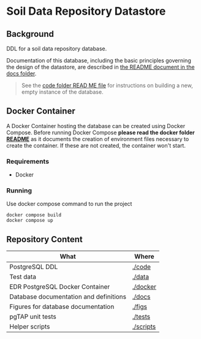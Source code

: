 # Soil Data Repository Datastore

## Background

DDL for a soil data repository database.

Documentation of this database, including the basic principles governing the design of the
datastore, are described in [the README document in the docs folder](docs/README.md).

> See the [code folder READ ME file](./code/README.md) for instructions on building a new,
> empty instance of the database.

## Docker Container

A Docker Container hosting the database can be created using Docker Compose. Before running Docker
Compose __please read the docker folder [README](./docker/README.md)__ as it documents the
creation of environment files necessary to create the container. If these are not created, the
container won't start.

### Requirements

 - Docker

### Running

Use docker compose command to run the project

```shell
docker compose build
docker compose up
```

## Repository Content
| What                                                                  | Where                  |
|-----------------------------------------------------------------------|------------------------|
| PostgreSQL DDL                                                        | [./code](./code)       |
| Test data                                                             | [./data](./data)       |
| EDR PostgreSQL Docker Container                                      | [./docker](./docker)   |
| Database documentation and definitions                                | [./docs](./docs)       |
| Figures for database documentation                                    | [./figs](./figs)       |
| pgTAP unit tests                                                      | [./tests](./tests)     |
| Helper scripts                                                        | [./scripts](./scripts) |
